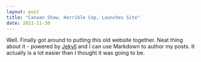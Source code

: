 ```yaml
---
layout: post
title: "Canaan Shaw, Horrible Cop, Launches Site"
date: 2021-11-30
---
```


Well. Finally got around to putting this old website together. Neat thing about it - powered by [Jekyll](http://jekyllrb.com) and I can use Markdown to author my posts. It actually is a lot easier than I thought it was going to be.
